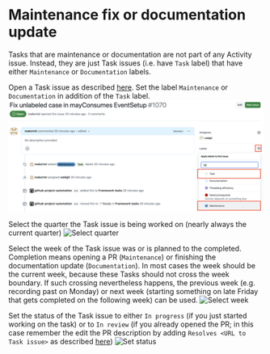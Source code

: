 # Maintenance fix or documentation update

Tasks that are maintenance or documentation are not part of any Activity issue. Instead, they are just Task issues (i.e. have `Task` label) that have either `Maintenance` or `Documentation` labels. 

Open a Task issue as described [here](Task_begin.md). Set the label `Maintenance` or `Documentation` in addition of the `Task` label.
![Set Maintenance and Task labels](images/task_maintenance_labels.png)


Select the quarter the Task issue is being worked on (nearly always the current quarter)
![Select quarter](images/task_maintenance_project_quarter.png)


Select the week of the Task issue was or is planned to the completed. Completion means opening a PR (`Maintenance`) or finishing the documentation update (`Documentation`). In most cases the week should be the current week, because these Tasks should not cross the week boundary. If such crossing nevertheless happens, the previous week (e.g. recording past on Monday) or next week (starting something on late Friday that gets completed on the following week) can be used.
![Select week](images/task_maintenance_project_week.png)


Set the status of the Task issue to either `In progress` (if you just started working on the task) or to `In review` (if you already opened the PR; in this case remember the edit the PR description by adding `Resolves <URL to Task issue>` as described [here](Task_finish.md))
![Set status](images/task_maintenance_project_status.png)
